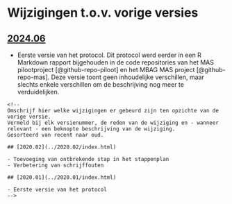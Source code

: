 # Wijzigingen t.o.v. vorige versies

## [2024.06](../2024.06/index.html)

-   Eerste versie van het protocol. Dit protocol werd eerder in een R Markdown rapport bijgehouden in de code repositories van het MAS pilootproject [@github-repo-piloot] en het MBAG MAS project [@github-repo-mas]. Deze versie toont geen inhoudelijke verschillen, maar slechts enkele verschillen om de beschrijving nog meer te verduidelijken.

```{=html}
<!--
Omschrijf hier welke wijzigingen er gebeurd zijn ten opzichte van de vorige versie. 
Vermeld bij elk versienummer, de reden van de wijziging en - wanneer relevant - een beknopte beschrijving van de wijziging.
Gesorteerd van recent naar oud. 

## [2020.02](../2020.02/index.html)

- Toevoeging van ontbrekende stap in het stappenplan
- Verbetering van schrijffouten

## [2020.01](../2020.01/index.html)

- Eerste versie van het protocol
-->
```
